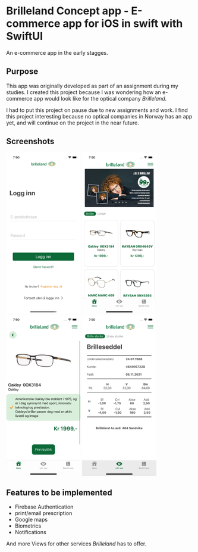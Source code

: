 # Brilleland Concept app - E-commerce app for iOS in swift with SwiftUI 

An e-commerce app in the early stagges.

## Purpose

This app was originally developed as part of an assignment during my studies. 
I created this project because I was wondering how an e-commerce app would look like for the optical company *Brilleland*.

I had to put this project on pause due to new assignments and work. I find this project interesting because no optical companies in Norway has an app yet, and will continue on the project in the near future.

## Screenshots

<img src="readMeImages/Screenshot1.png" width="200"> <img src="readMeImages/Screenshot2.png" width="200"> <img src="readMeImages/Screenshot3.png" width="200"> <img src="readMeImages/Screenshot4.png" width="200">

<!--![](readMeImg/Screenshot1.png) ![](readMeImg/Screenshot2.png) ![](readMeImg/Screenshot3.png) -->

## Features to be implemented

- Firebase Authentication
- print/email prescription
- Google maps
- Biometrics
- Notifications

And more Views for other services *Brilleland* has to offer. 